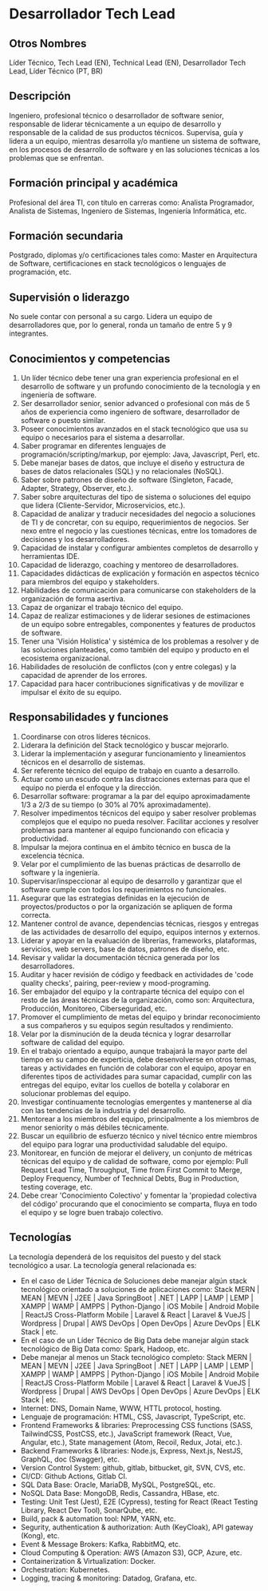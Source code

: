 # Desarrollador Tech Lead

## Otros Nombres

Líder Técnico, Tech Lead (EN), Technical Lead (EN),  Desarrollador Tech Lead, Líder Técnico (PT, BR)

## Descripción

Ingeniero, profesional técnico o desarrollador de software senior, responsable de liderar técnicamente a un equipo de desarrollo y responsable de la calidad de sus productos técnicos. Supervisa, guía y lidera a un equipo, mientras desarrolla y/o mantiene un sistema de software, en los procesos de desarrollo de software y en las soluciones técnicas a los problemas que se enfrentan. 

## Formación principal y académica

Profesional del área TI, con título en carreras como: Analista Programador, Analista de Sistemas, Ingeniero de Sistemas, Ingeniería Informática, etc. 

## Formación secundaria

Postgrado, diplomas y/o certificaciones tales como: Master en Arquitectura de Software, certificaciones en stack tecnológicos o lenguajes de programación, etc. 

## Supervisión o liderazgo

No suele contar con personal a su cargo. Lidera un equipo de desarrolladores que, por lo general, ronda un tamaño de entre 5 y 9 integrantes. 

## Conocimientos y competencias

1. Un líder técnico debe tener una gran experiencia profesional en el desarrollo de software y un profundo conocimiento de la tecnología y en ingeniería de software.
2. Ser desarrollador senior, senior advanced o profesional con más de 5 años de experiencia como ingeniero de software, desarrollador de software o puesto similar.
3. Poseer conocimientos avanzados en el stack tecnológico que usa su equipo o necesarios para el sistema a desarrollar. 
4. Saber programar en diferentes lenguajes de programación/scripting/markup, por ejemplo: Java, Javascript, Perl, etc. 
5. Debe manejar bases de datos, que incluye el diseño y estructura de bases de datos relacionales (SQL) y no relacionales (NoSQL). 
6. Saber sobre patrones de diseño de software (Singleton, Facade, Adapter, Strategy, Observer, etc.). 
7. Saber sobre arquitecturas del tipo de sistema o soluciones del equipo que lidera (Cliente-Servidor, Microservicios, etc.). 
8. Capacidad de analizar y traducir necesidades del negocio a soluciones de TI y de concretar, con su equipo, requerimientos de negocios. Ser nexo entre el negocio y las cuestiones técnicas, entre los tomadores de decisiones y los desarrolladores.
9. Capacidad de instalar y configurar ambientes completos de desarrollo y herramientas IDE.  
10. Capacidad de liderazgo, coaching y mentoreo de desarrolladores. 
11. Capacidades didácticas de explicación y formación en aspectos técnico para miembros del equipo y stakeholders. 
12. Habilidades de comunicación para comunicarse con stakeholders de la organización de forma asertiva. 
13. Capaz de organizar el trabajo técnico del equipo.
14. Capaz de realizar estimaciones y de liderar sesiones de estimaciones de un equipo sobre entregables, componentes y features de productos de software.
15. Tener una 'Visión Holística' y sistémica de los problemas a resolver y de las soluciones planteades, como también del equipo y producto en el ecosistema organizacional.
16. Habilidades de resolución de conflictos (con y entre colegas) y la capacidad de aprender de los errores.
17. Capacidad para hacer contribuciones significativas y de movilizar e impulsar el éxito de su equipo.

## Responsabilidades y funciones

1.	Coordinarse con otros líderes técnicos.
2.	Liderara la definición del Stack tecnológico y buscar mejorarlo.
3.	Liderar la implementación y asegurar funcionamiento y lineamientos técnicos en el desarrollo de sistemas.
4.	Ser referente técnico del equipo de trabajo en cuanto a desarrollo. 
5.	Actuar como un escudo contra las distracciones externas para que el equipo no pierda el enfoque y la dirección.
6.	Desarrollar software: programar a la par del equipo aproximadamente 1/3 a 2/3 de su tiempo (o 30% al 70% aproximadamente).
7.	Resolver impedimentos técnicos del equipo y saber resolver problemas complejos que el equipo no pueda resolver. Facilitar acciones y resolver problemas para mantener al equipo funcionando con eficacia y productividad.
8.	Impulsar la mejora continua en el ámbito técnico en busca de la excelencia técnica.
9.	Velar por el cumplimiento de las buenas prácticas de desarrollo de software y la ingeniería.
10.	Supervisar/inspeccionar al equipo de desarrollo y garantizar que el software cumple con todos los requerimientos no funcionales.
11.	Asegurar que las estrategias definidas en la ejecución de proyectos/productos o por la organización se apliquen de forma correcta.
12.	Mantener control de avance, dependencias técnicas, riesgos y entregas de las actividades de desarrollo del equipo, equipos internos y externos.
13.	Liderar y apoyar en la evaluación de librerías, frameworks, plataformas, servicios, web servers, base de datos, patrones de diseño, etc.
14.	Revisar y validar la documentación técnica generada por los desarrolladores.
15.	Auditar y hacer revisión de código y feedback en actividades de 'code quality checks', pairing, peer-review y mood-programing.
16.	Ser embajador del equipo y la contraparte técnica del equipo con el resto de las áreas técnicas de la organización, como son: Arquitectura, Producción, Monitoreo, Ciberseguridad, etc.
17.	Promover el cumplimiento de metas del equipo y brindar reconocimiento a sus compañeros y su equipos según resultados y rendimiento.
18.	Velar por la disminución de la deuda técnica y lograr desarrollar software de calidad del equipo.
19. En el trabajo orientado a equipo, aunque trabajará la mayor parte del tiempo en su campo de experticia, debe desenvolverse en otros temas, tareas y actividades en función de colaborar con el equipo, apoyar en diferentes tipos de actividades para sumar capacidad, cumplir con las entregas del equipo, evitar los cuellos de botella y colaborar en solucionar problemas del equipo. 
20. Investigar continuamente tecnologías emergentes y mantenerse al día con las tendencias de la industria y del desarrollo.
21. Mentorear a los miembros del equipo, principalmente a los miembros de menor seniority o más débiles técnicamente.
22. Buscar un equilibrio de esfuerzo técnico y nivel técnico entre miembros del equipo para lograr una productividad saludable del equipo. 
23. Monitorear, en función de mejorar el delivery, un conjunto de métricas técnicas del equipo y de calidad de software, como por ejemplo: Pull Request Lead Time, Throughput, Time from First Commit to Merge, Deploy Frequency, Number of Technical Debts, Bug in Production, testing coverage, etc.
24. Debe crear 'Conocimiento Colectivo' y fomentar la 'propiedad colectiva del código' procurando que el conocimiento se comparta, fluya en todo el equipo y se logre buen trabajo colectivo.

## Tecnologías

La tecnología dependerá de los requisitos del puesto y del stack tecnológico a usar. La tecnología general relacionada es:

- En el caso de Líder Técnica de Soluciones debe manejar algún stack tecnológico orientado a soluciones de aplicaciones como: Stack MERN | MEAN | MEVN | J2EE | Java SpringBoot | .NET | LAPP | LAMP | LEMP | XAMPP | WAMP | AMPPS | Python-Django | iOS Mobile | Android Mobile | ReactJS Cross-Platform Mobile | Laravel & React | Laravel & VueJS | Wordpress | Drupal | AWS DevOps | Open DevOps | Azure DevOps | ELK Stack | etc. 
- En el caso de un Líder Técnico de Big Data debe manejar algún stack tecnológico de Big Data como: Spark, Hadoop, etc. 
- Debe manejar al menos un Stack tecnológico completo: Stack MERN | MEAN | MEVN | J2EE | Java SpringBoot | .NET | LAPP | LAMP | LEMP | XAMPP | WAMP | AMPPS | Python-Django | iOS Mobile | Android Mobile | ReactJS Cross-Platform Mobile | Laravel & React | Laravel & VueJS | Wordpress | Drupal | AWS DevOps | Open DevOps | Azure DevOps | ELK Stack | etc. 
- Internet: DNS, Domain Name, WWW, HTTL protocol, hosting.
- Lenguaje de programación: HTML, CSS, Javascript, TypeScript, etc.
- Frontend Frameworks & libraries: Preprocessing CSS functions (SASS, TailwindCSS, PostCSS, etc.), JavaScript framework (React, Vue, Angular, etc.), State management (Atom, Recoil, Redux, Jotai, etc.).
- Backend Frameworks & libraries: Node.js, Express, Next.js, NestJS, GraphQL, doc (Swagger), etc.
- Version Control System: github, gitlab, bitbucket, git, SVN, CVS, etc.
- CI/CD: Github Actions, Gitlab CI.
- SQL Data Base: Oracle, MariaDB, MySQL, PostgreSQL, etc.
- NoSQL Data Base: MongoDB, Redis, Cassandra, HBase, etc.
- Testing: Unit Test (Jest), E2E (Cypress), testing for React (React Testing Library, React Dev Tool), SonarQube, etc.
- Build, pack & automation tool: NPM, YARN, etc.
- Segurity, authentication & authorization: Auth (KeyCloak), API gateway (Kong), etc.
- Event & Message Brokers: Kafka, RabbitMQ, etc. 
- Cloud Computing & Operation: AWS (Amazon S3), GCP, Azure, etc.
- Containerization & Virtualization: Docker.
- Orchestration: Kubernetes.
- Logging, tracing & monitoring: Datadog, Grafana, etc.